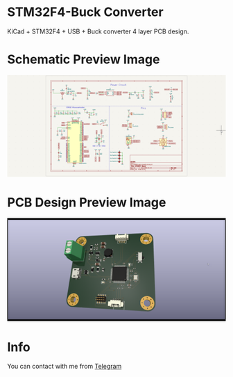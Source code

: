 # STM32F4-Buck Converter


 KiCad + STM32F4 + USB + Buck converter 4 layer PCB design.


# Schematic Preview Image

![Schematic Design Preview Image](./img/1.png "STM32F4-Buck Converter Schematic")


# PCB Design Preview Image

![PCB Design Preview Image](./img/2.png "STM32F4-Buck Converter PCB Design")


# Info

You can contact with me from [Telegram](www.https//:t.me/By_Azade)
